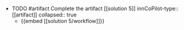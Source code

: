   - TODO #artifact Complete the artifact [[solution 5]]
    innCoPilot-type:: [[artifact]]
    collapsed:: true
    - {{embed [[solution 5/workflow]]}}









